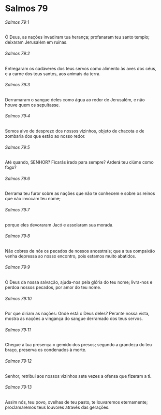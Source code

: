 # Salmos 79

###### Salmos 79:1

Ó Deus, as nações invadiram tua herança; profanaram teu santo templo; deixaram Jerusalém em ruínas.

###### Salmos 79:2

Entregaram os cadáveres dos teus servos como alimento às aves dos céus, e a carne dos teus santos, aos animais da terra.

###### Salmos 79:3

Derramaram o sangue deles como água ao redor de Jerusalém, e não houve quem os sepultasse.

###### Salmos 79:4

Somos alvo de desprezo dos nossos vizinhos, objeto de chacota e de zombaria dos que estão ao nosso redor.

###### Salmos 79:5

Até quando, SENHOR? Ficarás irado para sempre? Arderá teu ciúme como fogo?

###### Salmos 79:6

Derrama teu furor sobre as nações que não te conhecem e sobre os reinos que não invocam teu nome;

###### Salmos 79:7

porque eles devoraram Jacó e assolaram sua morada.

###### Salmos 79:8

Não cobres de nós os pecados de nossos ancestrais; que a tua compaixão venha depressa ao nosso encontro, pois estamos muito abatidos.

###### Salmos 79:9

Ó Deus da nossa salvação, ajuda-nos pela glória do teu nome; livra-nos e perdoa nossos pecados, por amor do teu nome.

###### Salmos 79:10

Por que diriam as nações: Onde está o Deus deles? Perante nossa vista, mostra às nações a vingança do sangue derramado dos teus servos.

###### Salmos 79:11

Chegue à tua presença o gemido dos presos; segundo a grandeza do teu braço, preserva os condenados à morte.

###### Salmos 79:12

Senhor, retribui aos nossos vizinhos sete vezes a ofensa que fizeram a ti.

###### Salmos 79:13

Assim nós, teu povo, ovelhas de teu pasto, te louvaremos eternamente; proclamaremos teus louvores através das gerações.

